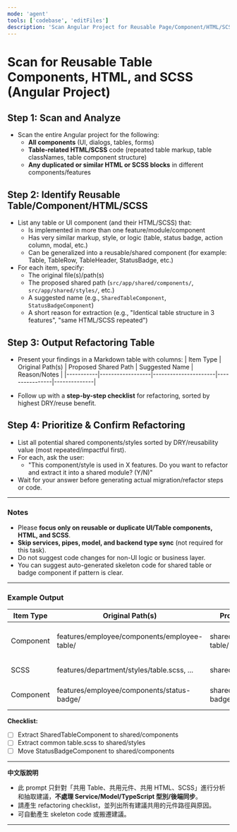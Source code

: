 ```yaml
---
mode: 'agent'
tools: ['codebase', 'editFiles']
description: 'Scan Angular Project for Reusable Page/Component/HTML/SCSS and Output Refactoring Checklist'
---
```


# Scan for Reusable Table Components, HTML, and SCSS (Angular Project)

## Step 1: Scan and Analyze

- Scan the entire Angular project for the following:
  - **All components** (UI, dialogs, tables, forms)
  - **Table-related HTML/SCSS** code (repeated table markup, table classNames, table component structure)
  - **Any duplicated or similar HTML or SCSS blocks** in different components/features

## Step 2: Identify Reusable Table/Component/HTML/SCSS

- List any table or UI component (and their HTML/SCSS) that:
  - Is implemented in more than one feature/module/component
  - Has very similar markup, style, or logic (table, status badge, action column, modal, etc.)
  - Can be generalized into a reusable/shared component (for example: Table, TableRow, TableHeader, StatusBadge, etc.)
- For each item, specify:
  - The original file(s)/path(s)
  - The proposed shared path (`src/app/shared/components/`, `src/app/shared/styles/`, etc.)
  - A suggested name (e.g., `SharedTableComponent`, `StatusBadgeComponent`)
  - A short reason for extraction (e.g., "Identical table structure in 3 features", "same HTML/SCSS repeated")

## Step 3: Output Refactoring Table

- Present your findings in a Markdown table with columns:
  | Item Type | Original Path(s) | Proposed Shared Path | Suggested Name | Reason/Notes |
  |-----------|------------------|----------------------|----------------|--------------|

- Follow up with a **step-by-step checklist** for refactoring, sorted by highest DRY/reuse benefit.

## Step 4: Prioritize & Confirm Refactoring

- List all potential shared components/styles sorted by DRY/reusability value (most repeated/impactful first).
- For each, ask the user:
    - "This component/style is used in X features. Do you want to refactor and extract it into a shared module? (Y/N)"
- Wait for your answer before generating actual migration/refactor steps or code.


---

### Notes

- Please **focus only on reusable or duplicate UI/Table components, HTML, and SCSS**.  
- **Skip services, pipes, model, and backend type sync** (not required for this task).
- Do not suggest code changes for non-UI logic or business layer.
- You can suggest auto-generated skeleton code for shared table or badge component if pattern is clear.

---

### Example Output

| Item Type  | Original Path(s)                                   | Proposed Shared Path                   | Suggested Name        | Reason/Notes                        |
|------------|----------------------------------------------------|----------------------------------------|-----------------------|-------------------------------------|
| Component  | features/employee/components/employee-table/       | shared/components/shared-table/         | SharedTableComponent  | Table HTML/SCSS repeated in 4 lists |
| SCSS       | features/department/styles/table.scss, ...         | shared/styles/table.scss                | table.scss            | Identical style blocks              |
| Component  | features/employee/components/status-badge/         | shared/components/status-badge/         | StatusBadgeComponent  | Used in several feature tables      |

**Checklist:**
- [ ] Extract SharedTableComponent to shared/components
- [ ] Extract common table.scss to shared/styles
- [ ] Move StatusBadgeComponent to shared/components

---

**中文版說明**

- 此 prompt 只針對「共用 Table、共用元件、共用 HTML、SCSS」進行分析和抽取建議，**不處理 Service/Model/TypeScript 型別/後端同步**。
- 請產生 refactoring checklist，並列出所有建議共用的元件路徑與原因。
- 可自動產生 skeleton code 或搬遷建議。

---
